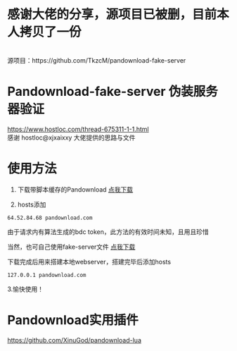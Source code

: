 # 感谢大佬的分享，源项目已被删，目前本人拷贝了一份
<br>
源项目：https://github.com/TkzcM/pandownload-fake-server

# Pandownload-fake-server 伪装服务器验证
https://www.hostloc.com/thread-675311-1-1.html
<br>
感谢 hostloc@xjxaixxy 大佬提供的思路与文件

# 使用方法
1. 下载带脚本缓存的Pandownload
[点我下载](https://github.com/XinuGod/pandownload-fake-server/blob/master/PanDownload_add_temp.zip?raw=true)

2. hosts添加

```
64.52.84.68 pandownload.com
```

由于请求内有算法生成的bdc token，此方法的有效时间未知，且用且珍惜

当然，也可自己使用fake-server文件
[点我下载](https://raw.githubusercontent.com/XinuGod/pandownload-fake-server/master/pandownload-fake-server.zip)

下载完成后用来搭建本地webserver，搭建完毕后添加hosts

```
127.0.0.1 pandownload.com
```

3.愉快使用！

# Pandownload实用插件
https://github.com/XinuGod/pandownload-lua
